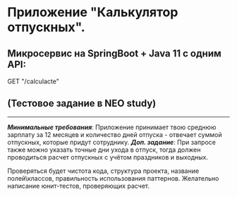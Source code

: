# Приложение "Калькулятор отпускных".
## Микросервис на SpringBoot + Java 11 c одним API:
GET "/calculacte"
## (Тестовое задание в NEO study)

____________


___Минимальные требования___: 
Приложение принимает твою среднюю зарплату за 12 месяцев и количество дней отпуска - 
отвечает суммой отпускных, которые придут сотруднику.
___Доп. задание___: 
При запросе также можно указать точные дни ухода в отпуск, 
тогда должен проводиться расчет отпускных с учётом праздников и выходных.



Проверяться будет чистота кода, структура проекта, название полей\классов, 
правильность использования паттернов. Желательно написание юнит-тестов, проверяющих расчет.